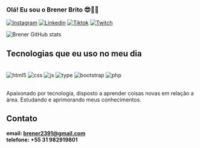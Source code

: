 ### Olá! Eu sou o Brener Brito 😎🤙🏼

[![Instagram](https://img.shields.io/badge/Instagram-E4405F?style=for-the-badge&logo=instagram&logoColor=white)](https://https://www.instagram.com/_brenwtz/)
[![Linkedin](https://img.shields.io/badge/LinkedIn-0077B5?style=for-the-badge&logo=linkedin&logoColor=white)](https://www.linkedin.com/in/brener-oliveira-brito-b83956281//)
[![Tiktok](https://img.shields.io/badge/TikTok-000000?style=for-the-badge&logo=tiktok&logoColor=white)](https://www.tiktok.com/@_brenerb?_t=8mKaw6ZhMGs&_r=1)
[![Twitch](https://img.shields.io/badge/Twitch-9146FF?style=for-the-badge&logo=twitch&logoColor=white)](https://www.twitch.tv/knozod)

![Brener GitHub stats](https://github-readme-stats.vercel.app/api?username=bren1809&show_icons=true&theme=dracula)

## Tecnologias que eu uso no meu dia

<div style="display: inline_block"><br/>
    <img align="center" alt="html5" src="https://img.shields.io/badge/HTML-239120?style=for-the-badge&logo=html5&logoColor=white" />
    <img align="center" alt="css" src="https://img.shields.io/badge/CSS3-1572B6?style=for-the-badge&logo=css3&logoColor=white" />
    <img align="center" alt="js" src="https://img.shields.io/badge/JavaScript-F7DF1E?style=for-the-badge&logo=javascript&logoColor=black" />
    <img align="center" alt="type" src="https://img.shields.io/badge/TypeScript-007ACC?style=for-the-badge&logo=typescript&logoColor=white" />
    <img align="center" alt="bootstrap" src="https://img.shields.io/badge/Bootstrap-563D7C?style=for-the-badge&logo=bootstrap&logoColor=white" />
    <img align="center" alt="php" src="https://img.shields.io/badge/PHP-777BB4?style=for-the-badge&logo=php&logoColor=white" />
</div><br>

Apaixonado por tecnologia, disposto a aprender coisas novas em relação a área. Estudando e aprimorando meus conhecimentos.

## Contato
<strong>email:<strong> brener2391@gmail.com <br>
<strong>telefone:<strong> +55 31 982919801
